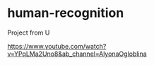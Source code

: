 # human-recognition
Project from U

https://www.youtube.com/watch?v=YPqLMa2Uno8&ab_channel=AlyonaOgloblina

